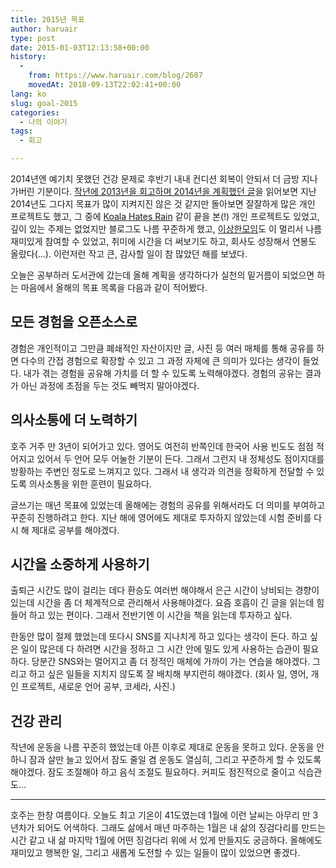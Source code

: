 ```yaml
---
title: 2015년 목표
author: haruair
type: post
date: 2015-01-03T12:13:58+00:00
history:
  - 
    from: https://www.haruair.com/blog/2607
    movedAt: 2018-09-13T22:02:41+00:00
lang: ko
slug: goal-2015
categories:
  - 나의 이야기
tags:
  - 회고

---
```

2014년엔 예기치 못했던 건강 문제로 후반기 내내 컨디션 회복이 안되서 더 금방 지나가버린 기분이다. [작년에 2013년을 회고하며 2014년을 계획했던 글][1]을 읽어보면 지난 2014년도 그다지 목표가 많이 지켜지진 않은 것 같지만 돌아보면 잘잘하게 많은 개인 프로젝트도 했고, 그 중에 [Koala Hates Rain][2] 같이 끝을 본(!) 개인 프로젝트도 있었고, 깊이 있는 주제는 없었지만 블로그도 나름 꾸준하게 했고, [이상한모임][3]도 이 멀리서 나름 재미있게 참여할 수 있었고, 취미에 시간을 더 써보기도 하고, 회사도 성장해서 연봉도 올랐다(&#8230;). 이런저런 작고 큰, 감사할 일이 참 많았던 해를 보냈다.

오늘은 공부하러 도서관에 갔는데 올해 계획을 생각하다가 실천의 밑거름이 되었으면 하는 마음에서 올해의 목표 목록을 다음과 같이 적어봤다.

## 모든 경험을 오픈소스로

경험은 개인적이고 그만큼 폐쇄적인 자산이지만 글, 사진 등 여러 매체를 통해 공유를 하면 다수의 간접 경험으로 확장할 수 있고 그 과정 자체에 큰 의미가 있다는 생각이 들었다. 내가 겪는 경험을 공유해 가치를 더 할 수 있도록 노력해야겠다. 경험의 공유는 결과가 아닌 과정에 초점을 두는 것도 빼먹지 말아야겠다.

## 의사소통에 더 노력하기

호주 거주 만 3년이 되어가고 있다. 영어도 여전히 반쪽인데 한국어 사용 빈도도 점점 적어지고 있어서 두 언어 모두 어눌한 기분이 든다. 그래서 그런지 내 정체성도 점이지대를 방황하는 주변인 정도로 느껴지고 있다. 그래서 내 생각과 의견을 정확하게 전달할 수 있도록 의사소통을 위한 훈련이 필요하다.

글쓰기는 매년 목표에 있었는데 올해에는 경험의 공유를 위해서라도 더 의미를 부여하고 꾸준히 진행하려고 한다. 지난 해에 영어에도 제대로 투자하지 않았는데 시험 준비를 다시 해 제대로 공부를 해야겠다.

## 시간을 소중하게 사용하기

출퇴근 시간도 많이 걸리는 데다 환승도 여러번 해야해서 은근 시간이 낭비되는 경향이 있는데 시간을 좀 더 체계적으로 관리해서 사용해야겠다. 요즘 호흡이 긴 글을 읽는데 힘들어 하고 있는 편이다. 그래서 전반기엔 이 시간을 책을 읽는데 투자하고 싶다.

한동안 많이 절제 했었는데 또다시 SNS를 지나치게 하고 있다는 생각이 든다. 하고 싶은 일이 많은데 다 하려면 시간을 정하고 그 시간 안에 밀도 있게 사용하는 습관이 필요하다. 당분간 SNS와는 멀어지고 좀 더 정적인 매체에 가까이 가는 연습을 해야겠다. 그리고 하고 싶은 일들을 지치지 않도록 잘 배치해 부지런히 해야겠다. (회사 일, 영어, 개인 프로젝트, 새로운 언어 공부, 코세라, 사진.)

## 건강 관리

작년에 운동을 나름 꾸준히 했었는데 아픈 이후로 제대로 운동을 못하고 있다. 운동을 안하니 잠과 살만 늘고 있어서 잠도 줄일 겸 운동도 열심히, 그리고 꾸준하게 할 수 있도록 해야겠다. 잠도 조절해야 하고 음식 조절도 필요하다. 커피도 점진적으로 줄이고 식습관도&#8230;

* * *

호주는 한창 여름이다. 오늘도 최고 기온이 41도였는데 1월에 이런 날씨는 아무리 만 3년차가 되어도 어색하다. 그래도 삶에서 매년 마주하는 1월은 내 삶의 징검다리를 만드는 시간 같고 내 삶 마지막 1월에 어떤 징검다리 위에 서 있게 만들지도 궁금하다. 올해에도 재미있고 행복한 일, 그리고 새롭게 도전할 수 있는 일들이 많이 있었으면 좋겠다.

 [1]: http://haruair.com/blog/1904
 [2]: http://haruair.com/blog/2100
 [3]: http://www.slideshare.net/MikyungKang1/ss-42718047